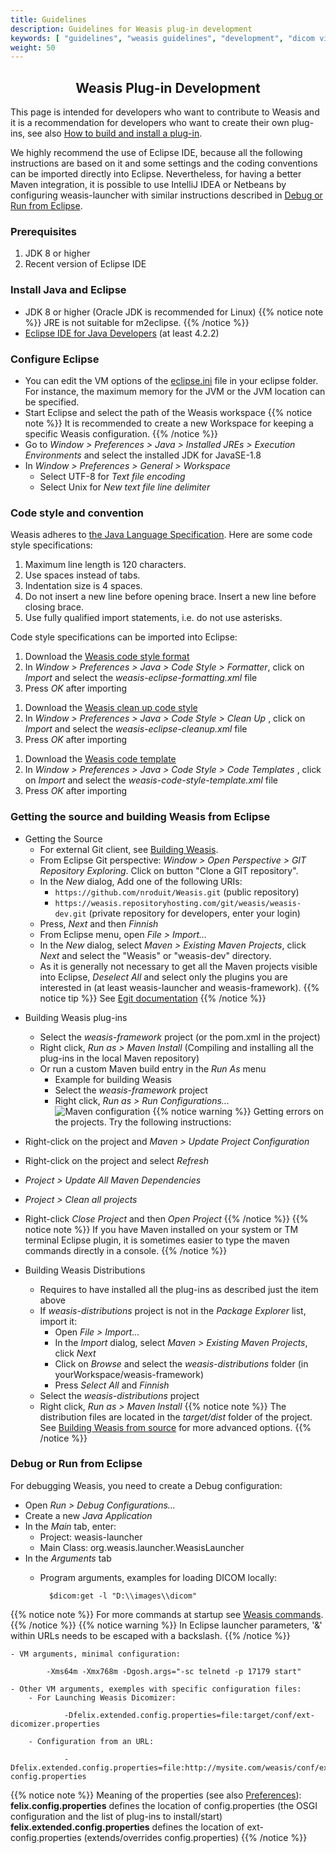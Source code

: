 ```yaml
---
title: Guidelines
description: Guidelines for Weasis plug-in development
keywords: [ "guidelines", "weasis guidelines", "development", "dicom viewer", "free dicom viewer", "open source dicom viewer", "weasis dicom viewer",  "multi-platform dicom viewer", "dicom", "pacs", "pacs viewer" ]
weight: 50
---
```



## <center>Weasis Plug-in Development</center>

This page is intended for developers who want to contribute to Weasis and it is a recommendation for developers who want to create their own plug-ins, see also [How to build and install a plug-in](../../basics/customize/build-plugins).

We highly recommend the use of Eclipse IDE, because all the following instructions are based on it and some settings and the coding conventions can be imported directly into Eclipse. Nevertheless, for having a better Maven integration, it is possible to use IntelliJ IDEA or Netbeans by configuring weasis-launcher with similar instructions described in [Debug or Run from Eclipse](#debug-or-run-from-eclipse).

### Prerequisites

1. JDK 8 or higher
2. Recent version of Eclipse IDE

### Install Java and Eclipse

- JDK 8 or higher (Oracle JDK is recommended for Linux)
{{% notice note %}}
JRE is not suitable for m2eclipse.
{{% /notice %}}
- <a target="_blank" href="http://www.eclipse.org/downloads/eclipse-packages/">Eclipse IDE for Java Developers</a> (at least 4.2.2)

### Configure Eclipse

-  You can edit the VM options of the <a target="_blank" href="http://wiki.eclipse.org/Eclipse.ini">eclipse.ini</a> file in your eclipse folder. For instance, the maximum memory for the JVM or the JVM location can be specified.
-  Start Eclipse and select the path of the Weasis workspace
{{% notice note %}}
It is recommended to create a new Workspace for keeping a specific Weasis configuration.
{{% /notice %}}
-  Go to *Window > Preferences > Java > Installed JREs > Execution Environments* and select the installed JDK for JavaSE-1.8
- In *Window > Preferences > General > Workspace*
    - Select UTF-8 for *Text file encoding*
    - Select Unix for *New text file line delimiter*

### Code style and convention

Weasis adheres to <a target="_blank" href="https://docs.oracle.com/javase/specs/">the Java Language Specification</a>. Here are some code style specifications:

1. Maximum line length is 120 characters.
2. Use spaces instead of tabs.
3. Indentation size is 4 spaces.
4. Do not insert a new line before opening brace. Insert a new line before closing brace.
5. Use fully qualified import statements, i.e. do not use asterisks.

Code style specifications can be imported into Eclipse:

1. Download the <a target="_blank" href="/attachments/weasis-eclipse-formatting.xml" download>Weasis code style format</a>
1. In *Window > Preferences > Java > Code Style > Formatter*, click on *Import* and select the *weasis-eclipse-formatting.xml* file
1. Press *OK* after importing

<!-- -->
1. Download the <a target="_blank" href="/attachments/weasis-eclipse-cleanup.xml" download>Weasis clean up code style</a>
1. In *Window > Preferences > Java > Code Style > Clean Up* , click on *Import* and select the *weasis-eclipse-cleanup.xml* file
1. Press *OK* after importing

<!-- -->
1. Download the <a target="_blank" href="/attachments/weasis-code-style-template.xml" download>Weasis code template</a>
1. In *Window > Preferences > Java > Code Style > Code Templates* , click on *Import* and select the *weasis-code-style-template.xml* file
1. Press *OK* after importing

### Getting the source and building Weasis from Eclipse

- Getting the Source
    - For external Git client, see [Building Weasis](../building-weasis).
    - From Eclipse Git perspective: *Window > Open Perspective > GIT Repository Exploring*. Click on button "Clone a GIT repository".
    - In the *New* dialog, Add one of the following URIs:
        - `https://github.com/nroduit/Weasis.git` (public repository)
        - `https://weasis.repositoryhosting.com/git/weasis/weasis-dev.git` (private repository for developers, enter your login)
    - Press, *Next* and then *Finnish*
    - From Eclipse menu, open *File > Import...*
    - In the *New* dialog, select *Maven > Existing Maven Projects*, click *Next* and select the "Weasis" or "weasis-dev" directory.
    - As it is generally not necessary to get all the Maven projects visible into Eclipse, *Deselect* *All* and select only the plugins you are interested in (at least weasis-launcher and weasis-framework).
{{% notice tip %}}
See <a target="_blank" href="http://wiki.eclipse.org/EGit/User_Guide">Egit documentation</a>
{{% /notice %}}

<!-- -->
- Building Weasis plug-ins
    - Select the *weasis-framework* project (or the pom.xml in the project)
    - Right click, *Run as > Maven Install* (Compiling and installing all the plug-ins in the local Maven repository)
    - Or run a custom Maven build entry in the *Run As* menu
        - Example for building Weasis
        - Select the *weasis-framework* project
        - Right click, *Run as > Run Configurations...*
![Maven configuration](/images/conf/mvn-run-cfg.png)
{{% notice warning %}}
Getting errors on the projects. Try the following instructions:

- Right-click on the project and *Maven > Update Project Configuration*
- Right-click on the project and select *Refresh*
- *Project > Update All Maven Dependencies*
- *Project > Clean all projects*
- Right-click *Close Project* and then *Open Project*
{{% /notice %}}
{{% notice note %}}
If you have Maven installed on your system or TM terminal Eclipse plugin, it is sometimes easier to type the maven commands directly in a console.
{{% /notice %}}


- Building Weasis Distributions
    - Requires to have installed all the plug-ins as described just the item above
    - If *weasis-distributions* project is not in the *Package Explorer* list, import it:
        - Open *File > Import...*
        - In the *Import* dialog, select *Maven > Existing Maven Projects*, click *Next*
        - Click on *Browse* and select the *weasis-distributions* folder (in yourWorkspace/weasis-framework)
        - Press *Select All* and *Finnish*
    - Select the *weasis-distributions* project
    - Right click, *Run as > Maven Install*
{{% notice note %}}
The distribution files are located in the *target/dist* folder of the project.<br> See [Building Weasis from source](../building-weasis) for more advanced options.
{{% /notice %}}

### Debug or Run from Eclipse

For debugging Weasis, you need to create a Debug configuration:

- Open *Run > Debug Configurations...*
- Create a new *Java Application*
- In the *Main* tab, enter:
    - Project: weasis-launcher
    - Main Class: org.weasis.launcher.WeasisLauncher
- In the *Arguments* tab
    - Program arguments, examples for loading DICOM locally:

            $dicom:get -l "D:\\images\\dicom"
{{% notice note %}}
For more commands at startup see [Weasis commands](../../basics/commands).
{{% /notice %}}
{{% notice warning %}}
In Eclipse launcher parameters, '&' within URLs needs to be escaped with a backslash.
{{% /notice %}}

    - VM arguments, minimal configuration:

            -Xms64m -Xmx768m -Dgosh.args="-sc telnetd -p 17179 start"

    - Other VM arguments, exemples with specific configuration files:
        - For Launching Weasis Dicomizer:

                -Dfelix.extended.config.properties=file:target/conf/ext-dicomizer.properties

        - Configuration from an URL:

                -Dfelix.extended.config.properties=file:http://mysite.com/weasis/conf/ext-config.properties
{{% notice note %}}
Meaning of the properties (see also [Preferences](../../basics/customize/preferences)):<br>
**felix.config.properties** defines the location of config.properties (the OSGI configuration and the list of plug-ins to install/start)<br>
**felix.extended.config.properties** defines the location of ext-config.properties (extends/overrides config.properties)
{{% /notice %}}
